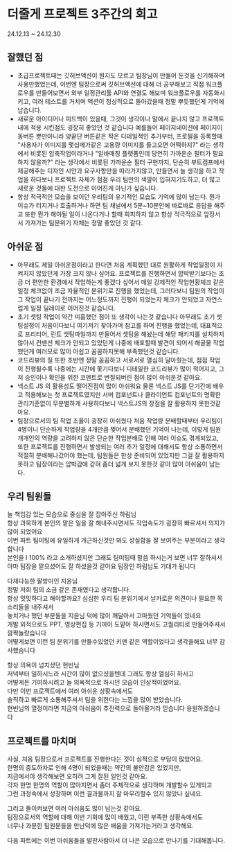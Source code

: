 # 더줄게 프로젝트 3주간의 회고

24.12.13 ~ 24.12.30

## 잘했던 점

- 초급프로젝트때는 깃허브액션이 뭔지도 모르고 팀장님이 만들어 둔것을 신기해하며 사용만했었는데,
  이번엔 팀장으로써 깃허브액션에 대해 더 공부해보고 직접 워크플로우를 만들어보면서 외부 일정관리툴 API와 연결도 해보며
  워크플로우를 자동화시키고, 여러 테스트를 거치며 액션이 정상적으로 돌아갔을때 정말 뿌듯했던게 기억에 남습니다.
- 새로운 아이디어나 피드백이 있을때, 그것이 생각이나 말에서 끝나지 않고 프로젝트내에 적용 시킨점도
  굉장히 좋았던 것 같습니다 예를들어 페이지네이션에 페이지이동버튼 뿐만아니라 양끝단 버튼같은 작은 디테일적인 추가부터,
  프로필을 등록할때 "사용자가 이미지를 몇십메가같은 고용량 이미지를 들고오면 어떡하지?" 라는 생각에서 비롯된 압축작업이라거나
  "알바매칭 플랫폼인데 당연히 가까운순 필터가 필요하지 않을까?" 라는 생각에서 비롯된 가까운순 필터 구현까지,
  단순히 부트캠프에서 제공해주는 디자인 시안과 요구사항만을 따라가지않고, 만들면서 늘 생각을 하고 작업을 하다보니 프로젝트 자체가
  점점 우리 팀만의 색깔이 입혀지기도하고, 더 많고 새로운 것들에 대한 도전으로 이어진게 아닌가 싶습니다.
- 항상 적극적인 모습을 보이던 우리팀의 유기적인 모습도 기억에 많이 남는다.
  뭔가 이슈가 터지거나 호출하거나 하면 팀 채널에서 5분~10분안에 바로바로 응답을 해주고 또한
  뭔가 해야될 일이 나온다거나 할때 회피하지 않고 항상 적극적으로 앞장서서 가져가는 팀분위기 자체는 정말 좋았던 것 같다.

## 아쉬운 점

- 아무래도 제일 아쉬운점이라고 한다면 처음 계획했던 대로 원활하게 작업일정이 지켜지지 않았던게 가장 크지 않나 싶어요.
  프로젝트를 진행하면서 압박받기보다는 조금 더 편안한 환경에서 작업하는게 좋겠다 싶어서 매일 강제적인 작업현황체크 같은
  일정 체크없이 조금 자율적인 분위기로 진행을 했었는데, 그러다보니 팀원의 작업이 그 작업이 끝나기 전까지는 어느정도까지
  진행이 되었는지 체크가 안되었고 자연스럽게 일정 딜레이로 이어진것 같습니다.
- 초기 셋팅 작업이 약간 미흡했던 점이 또 생각이 나는것 같습니다 아무래도 초기 셋팅설정이 처음이다보니 여기저기 찾아가며
  참고를 하며 진행을 했었는데, 대표적으로 프리티어, 린트 셋팅파일까지 만들어서 셋팅을 해놨는데 해당 패키지를 설치하지 않아서
  컨밴션 체크가 안되고 있었던게 나중에 배포할때 발견이 되어서 해골물 작업했던게 여러모로 많이 아쉽고 꼼꼼하지못해 부족했던것 같습니다.
- 코드리뷰의 질 또한 초반엔 정말 꼼꼼하고 서로서로 열심히 달아줬는데, 점점 작업이 진행될수록
  나중에는 시간에 쫓기다보니 디테일한 코드리뷰가 많이 적어지고, 그저 승인이나 확인을 위한 코멘트로 변질되버린 점이 많이 아쉬운것 같아요.
- 넥스트 JS 의 활용성도 떨어진점이 많이 아쉬워요 물론 넥스트 JS를 단기간에 배우고 적용해보는 첫 프로젝트였지만
  서버 컴포넌트나 클라이언트 컴포넌트의 명확한 관리기준없이 무분별하게 사용하다보니 넥스트JS의 장점을 잘 활용하지 못한것같아요.
- 팀장으로서의 팀 작업 조율이 굉장히 아쉬웠다 처음 작업량 분배할때부터 우리팀이 4명이니 단순하게
  작업량을 4개만큼 찢어서 분배했던 기억이 나는데, 이렇게 팀원 개개인의 역량을 고려하지 않은 단순한 작업분배로 인해 여러 이슈도 겪게되었고,
  또한 프로젝트를 진행하면서 발생되는 여러 추가 일정에 대해서도 항상 소통하면서 적절히 분배해나갔어야 했는데, 팀원들은 한상 준비되어 있었지만
  그걸 잘 활용하지 못하고 팀장이라는 압박감에 갇혀 좀더 넓게 보지 못한것 같아 많이 아쉬움이 남는다.

## 우리 팀원들

늘 책임감 있는 모습으로 중심을 잘 잡아주신 하림님<br>
항상 과묵하게 본인의 맡은 일을 잘 해내주시면서도 작업속도가 굉장히 빠르셔서 의지가 많이 되었어요<br>
이번 파트 팀미팅에 유일하게 개근하신것만 봐도 성실함을 잘 보여주는 부분이라고 생각합니다<br>
본인을 I 100% 라고 소개하셨지만 그래도 팀미팅때 말씀 하시는거 보면 너무 잘하셔서<br>
아마 팀장을 맡으셨어도 잘 하셨을것 같아요 팀장인 하림님도 기대가 됩니다<br>

다재다능한 팔방미인 지윤님<br>
정말 저희 팀의 소금 같은 존재였다고 생각합니다.<br>
항상 밋밋하다고 해야할까요? 심심한 우리 팀 분위기에서 날카로운 의견이나 필요한 목소리들을 내주셔서<br>
놓치거나 했던 부분들을 지윤님 덕에 많이 깨달아서 고마웠던 기억들이 있네요<br>
개발 외적으로도 PPT, 영상편집 등 기꺼이 도맡아 하시면서도 고퀄리티로 만들어주셔서 깜짝놀랐습니다<br>
어떻게보면 이런 팀 분위기를 만들수있었던 키맨 같은 역할이었다고 생각을해요 너무 감사했습니다<br>

항상 의욕이 넘치셨던 현빈님<br>
저녁부터 일하시느라 시간이 많이 없으셨을텐데 그래도 항상 열심히 하시고<br>
어떻게든 기여하시려고 늘 의욕적으로 하시던 모습이 인상적이었어요.<br>
다만 이번 프로젝트에서 여러 아쉬운 상황속에서도 <br>
솔직하고 빠르게 소통해주셔서 팀을 위한다는 느낌을 많이 받았습니다.<br>
현빈님의 열정이라면 지금의 아쉬움이 추진력으로 돌아올거라 믿습니다 응원하겠습니다<br>

## 프로젝트를 마치며

사실, 처음 팀장으로서 프로젝트를 진행한다는 것이 심적으로 부담이 많았어요.<br>
한명의 중도하차로 인해 4명이 되었을때는 약간의 불안감은 있었지만, <br>
지금에서야 생각해보면 오히려 그게 잘된 일인것 같아요.<br>
각자 한명 한명의 역할이 많아지면서 좀더 주체적으로 생각하며 개발할수 있게되고<br>
그런 과정속에서 성장하며 이런 결과물까지 잘 마무리할수 있지 않았나 싶네요.<br>

그리고 돌이켜보면 여러 아쉬움도 많이 남는것 같아요.<br>
팀장으로서의 역할에 대해 이번 기회에 많이 배웠고, 이런 부족한 상황속에서도<br>
너무나 과분한 팀원분들을 만난덕에 많은 배움을 가져가는거라고 생각해요.<br>

다음 파트에는 이번 아쉬움들을 발판사람아서 더 나은 모습으로 만나기를 기대해봅니다.
